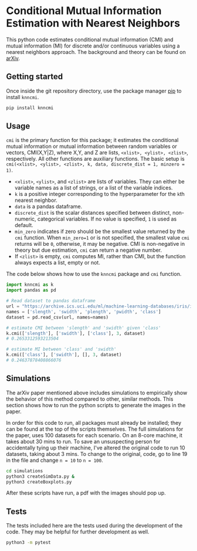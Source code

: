 # Conditional Mutual Information Estimation with Nearest Neighbors

This python code estimates conditional mutual information (CMI) and mutual information (MI) for discrete and/or continuous variables using a nearest neighbors approach.
The background and theory can be found on [arXiv](https://arxiv.org/abs/1912.03387).

## Getting started

Once inside the git repository directory, use the package manager [pip](https://pip.pypa.io/en/stable/) to install `knncmi`.

```bash
pip install knncmi
```

## Usage

`cmi` is the primary function for this package;
it estimates the conditional mutual information or mutual information between random variables or vectors, CMI(X,Y|Z), where X,Y, and Z are lists, `<xlist>, <ylist>, <zlist>`, respectively. 
All other functions are auxiliary functions.
The basic setup is `cmi(<xlist>, <ylist>, <zlist>, k, data, discrete_dist = 1, minzero = 1)`.
- `<xlist>`, `<ylist>`, and  `<zlist>` are lists of variables. They can either be variable names as a list of strings, or a list of the variable indices.
- `k` is a positive integer corresponding to the hyperparameter for the `k`th nearest neighbor.
- `data` is a pandas dataframe.
- `discrete_dist` is the scalar distances specified between distinct, non-numeric, categorical variables. If no value is specified, `1` is used as default.
- `min_zero` indicates if zero should be the smallest value returned by the `cmi` function. When `min_zero=1` or is not specified, the smallest value `cmi` returns will be `0`, otherwise, it may be negative. CMI is non-negative in theory but due estimation, `cmi` can return a negative number.
- If `<zlist>` is empty, `cmi` computes MI, rather than CMI, but the function always expects a list, empty or not.

The code below shows how to use the `knncmi` package and `cmi` function.

```python
import knncmi as k
import pandas as pd

# Read dataset to pandas dataframe
url = "https://archive.ics.uci.edu/ml/machine-learning-databases/iris/iris.data"
names = ['slength', 'swidth', 'plength', 'pwidth', 'class']
dataset = pd.read_csv(url, names=names)

# estimate CMI between 'slength' and 'swidth' given 'class'
k.cmi(['slength'], ['swidth'], ['class'], 3, dataset)
# 0.2653312593213504

# estimate MI between 'class' and 'swidth'
k.cmi(['class'], ['swidth'], [], 3, dataset)
# 0.24637878408866076
``` 

## Simulations

The arXiv paper mentioned above includes simulations to empirically show the behavior of this method compared to other, similar methods.
This section shows how to run the python scripts to generate the images in the paper.

In order for this code to run, all packages must already be installed; they can be found at the top of the scripts themselves.
The full simulations for the paper, uses 100 datasets for each scenario.
On an 8-core machine, it takes about 30 mins to run.
To save an unsuspecting person for accidentally tying up their machine, I've altered the original code to run 10 datasets, taking about 3 mins.
To change to the original, code, go to line 19 in the file and change `n = 10` to `n = 100`.

```bash
cd simulations
python3 createSimData.py &
python3 createBoxplots.py 
```
After these scripts have run, a pdf with the images should pop up.

## Tests

The tests included here are the tests used during the development of the code.
They may be helpful for further development as well.

```bash
python3 -m pytest
```

